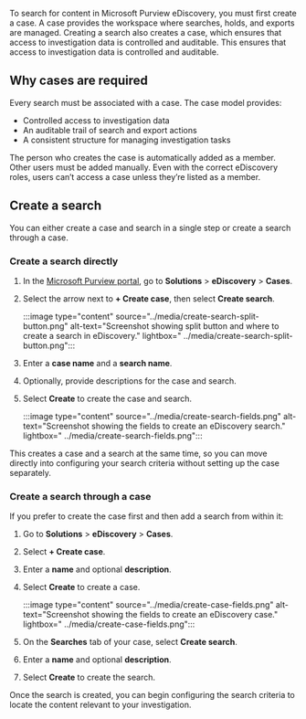 To search for content in Microsoft Purview eDiscovery, you must first create a case. A case provides the workspace where searches, holds, and exports are managed. Creating a search also creates a case, which ensures that access to investigation data is controlled and auditable. This ensures that access to investigation data is controlled and auditable.

## Why cases are required

Every search must be associated with a case. The case model provides:

- Controlled access to investigation data
- An auditable trail of search and export actions
- A consistent structure for managing investigation tasks

The person who creates the case is automatically added as a member. Other users must be added manually. Even with the correct eDiscovery roles, users can’t access a case unless they’re listed as a member.

## Create a search

You can either create a case and search in a single step or create a search through a case.

### Create a search directly

1. In the [Microsoft Purview portal](https://purview.microsoft.com/?azure-portal=true), go to **Solutions** > **eDiscovery** > **Cases**.
1. Select the arrow next to **+ Create case**, then select **Create search**.

   :::image type="content" source="../media/create-search-split-button.png" alt-text="Screenshot showing split button and where to create a search in eDiscovery." lightbox=" ../media/create-search-split-button.png":::

1. Enter a **case name** and a **search name**.
1. Optionally, provide descriptions for the case and search.
1. Select **Create** to create the case and search.

   :::image type="content" source="../media/create-search-fields.png" alt-text="Screenshot showing the fields to create an eDiscovery search." lightbox=" ../media/create-search-fields.png":::

This creates a case and a search at the same time, so you can move directly into configuring your search criteria without setting up the case separately.

### Create a search through a case

If you prefer to create the case first and then add a search from within it:

1. Go to **Solutions** > **eDiscovery** > **Cases**.
1. Select **+ Create case**.
1. Enter a **name** and optional **description**.
1. Select **Create** to create a case.

   :::image type="content" source="../media/create-case-fields.png" alt-text="Screenshot showing the fields to create an eDiscovery case." lightbox=" ../media/create-case-fields.png":::

1. On the **Searches** tab of your case, select **Create search**.
1. Enter a **name** and optional **description**.
1. Select **Create** to create the search.

Once the search is created, you can begin configuring the search criteria to locate the content relevant to your investigation.